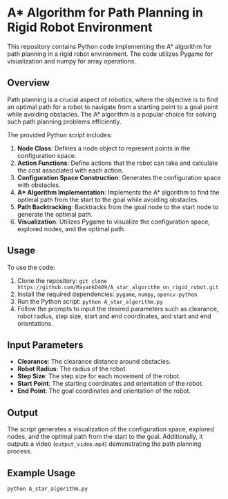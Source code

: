 # A\* Algorithm for Path Planning in Rigid Robot Environment

This repository contains Python code implementing the A\* algorithm for path planning in a rigid robot environment. The code utilizes Pygame for visualization and numpy for array operations.

## Overview

Path planning is a crucial aspect of robotics, where the objective is to find an optimal path for a robot to navigate from a starting point to a goal point while avoiding obstacles. The A\* algorithm is a popular choice for solving such path planning problems efficiently.

The provided Python script includes:

1. **Node Class**: Defines a node object to represent points in the configuration space.
2. **Action Functions**: Define actions that the robot can take and calculate the cost associated with each action.
3. **Configuration Space Construction**: Generates the configuration space with obstacles.
4. **A\* Algorithm Implementation**: Implements the A\* algorithm to find the optimal path from the start to the goal while avoiding obstacles.
5. **Path Backtracking**: Backtracks from the goal node to the start node to generate the optimal path.
6. **Visualization**: Utilizes Pygame to visualize the configuration space, explored nodes, and the optimal path.

## Usage

To use the code:

1. Clone the repository: `git clone https://github.com/MayankD409/A_star_algorithm_on_rigid_robot.git`
2. Install the required dependencies: `pygame`, `numpy`, `opencv-python`
3. Run the Python script: `python A_star_algorithm.py`
4. Follow the prompts to input the desired parameters such as clearance, robot radius, step size, start and end coordinates, and start and end orientations.

## Input Parameters

- **Clearance**: The clearance distance around obstacles.
- **Robot Radius**: The radius of the robot.
- **Step Size**: The step size for each movement of the robot.
- **Start Point**: The starting coordinates and orientation of the robot.
- **End Point**: The goal coordinates and orientation of the robot.

## Output

The script generates a visualization of the configuration space, explored nodes, and the optimal path from the start to the goal. Additionally, it outputs a video (`output_video.mp4`) demonstrating the path planning process.

## Example Usage

```bash
python A_star_algorithm.py
```

